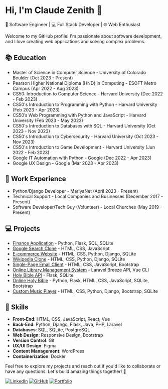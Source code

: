 # Hi, I'm Claude Zenith 👋

🚀 Software Engineer | 💻 Full Stack Developer | 🌐 Web Enthusiast

Welcome to my GitHub profile! I'm passionate about software development, and I love creating web applications and solving complex problems.

## 📚 Education
- Master of Science in Computer Science - University of Colorado Boulder (Oct 2023 - Present)
- Pearson Higher National Diploma (HND) in Computing - ESOFT Metro Campus (Apr 2022 - Aug 2023)
- CS50: Introduction to Computer Science - Harvard University (Dec 2022 - Feb 2023)
- CS50's Introduction to Programming with Python - Harvard University (Feb 2023 - Apr 2023)
- CS50’s Web Programming with Python and JavaScript - Harvard University (Feb 2023 - May 2023)
- CS50's Introduction to Databases with SQL - Harvard University (Oct 2023 - Nov 2023)
- CS50's Introduction to Cybersecurity - Harvard University (Oct 2023 - Nov 2023)
- CS50's Introduction to Game Development - Harvard University (Jun 2022 - Feb 2023)
- Google IT Automation with Python - Google (Dec 2022 - Apr 2023)
- Google UX Design - Google (Mar 2023 - Apr 2023)

## 💼 Work Experience
- Python/Django Developer - MariyaNet (April 2023 - Present)
- Technical Support - Local Companies and Businesses (December 2017 - Present)
- Software Developer/Tech Guy (Volunteer) - Local Churches (May 2019 - Present)

## 💻 Projects
- [Finance Application](#) - Python, Flask, SQL, SQLite
- [Google Search Clone](#) - HTML, CSS, JavaScript
- [E-commerce Website](#) - HTML, CSS, Python, Django, SQLite
- [Wikipedia Clone](#) - HTML, CSS, Python, Django, SQLite
- [Single-Page Email Client](#) - HTML, CSS, JavaScript, Bootstrap
- [Online Library Management System](#) - Laravel Breeze API, Vue CLI
- [Holy Bible API](#) - Flask, SQLite
- [Online Holy Bible](#) - Python, Flask, HTML, CSS, JavaScript, SQLite, Bootstrap
- [Custom Music Player](#) - HTML, CSS, Python, Django, Bootstrap, SQLite

## 🚀 Skills
- **Front-End**: HTML, CSS, JavaScript, React, Vue
- **Back-End**: Python, Django, Flask, Java, PHP, Laravel 
- **Databases**: SQL, SQLite, PostgreSQL
- **Web Design**: Responsive Design, Bootstrap
- **Version Control**: Git
- **UX/UI Design**: Figma
- **Content Management**: WordPress
- **Containerization**: Docker

Feel free to explore my projects and reach out if you'd like to collaborate or have any questions. Let's build amazing things together! 🚀

[![LinkedIn](https://img.shields.io/badge/-LinkedIn-blue?style=flat&logo=linkedin&logoColor=white)](https://www.linkedin.com/in/claudezenith/)
[![GitHub](https://img.shields.io/badge/-GitHub-181717?style=flat&logo=github&logoColor=white)](https://github.com/claude-20)
[![Portfolio](https://img.shields.io/badge/-Portfolio-ff69b4?style=flat)](https://claudezenith.pythonanywhere.com/)


<!--
**claude-20/claude-20** is a ✨ _special_ ✨ repository because its `README.md` (this file) appears on your GitHub profile.

Here are some ideas to get you started:

- 🔭 I’m currently working on ...
- 🌱 I’m currently learning ...
- 👯 I’m looking to collaborate on ...
- 🤔 I’m looking for help with ...
- 💬 Ask me about ...
- 📫 How to reach me: ...
- 😄 Pronouns: ...
- ⚡ Fun fact: ...
-->
